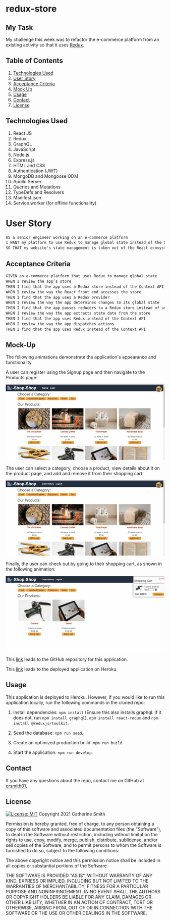 # redux-store


## My Task

My challenge this week was to refactor the e-commerce platform from an existing activity so that it uses [Redux](https://redux.js.org/).

## Table of Contents

1. [Technologies Used](#Technologies-Used)
2. [User Story](#User-Story)
3. [Acceptance Criteria](#Acceptance-Criteria)
4. [Mock Up](#Mock-Up)
5. [Usage](#Usage)
6. [Contact](#Contact)
7. [License](#License)


## Technologies Used

1. React JS 
2. Redux
3. GraphQL
4. JavaScript
5. Node.js
6. Express.js
7. HTML and CSS
8. Authentication (JWT)
9. MongoDB and Mongoose ODM
10. Apollo Server
11. Queries and Mutations
12. TypeDefs and Resolvers
13. Manifest.json 
14. Service worker (for offline functionality)



# User Story
```md
AS a senior engineer working on an e-commerce platform
I WANT my platform to use Redux to manage global state instead of the Context API
SO THAT my website's state management is taken out of the React ecosystem
```

## Acceptance Criteria

```md
GIVEN an e-commerce platform that uses Redux to manage global state
WHEN I review the app’s store
THEN I find that the app uses a Redux store instead of the Context API
WHEN I review the way the React front end accesses the store
THEN I find that the app uses a Redux provider
WHEN I review the way the app determines changes to its global state
THEN I find that the app passes reducers to a Redux store instead of using the Context API
WHEN I review the way the app extracts state data from the store
THEN I find that the app uses Redux instead of the Context API
WHEN I review the way the app dispatches actions
THEN I find that the app uses Redux instead of the Context API
```

## Mock-Up
The following animations demonstrate the application's appearance and functionality.

A user can register using the Signup page and then navigate to the Products page:

![A user registers on the Signup page and then navigates to the Products page, which displays images and descriptions of products.](./Assets/22-state-homework-demo-01.gif) 

The user can select a category, choose a product, view details about it on the product page, and add and remove it from their shopping cart:

![The user selects a category, chooses a product, views details about it on the product page, and adds it to and removes it from their shopping cart.](./Assets/22-state-homework-demo-02.gif)

Finally, the user can check out by going to their shopping cart, as shown in the following animation:

![The user checks out by going to their shopping cart.](./Assets/22-state-homework-demo-03.gif)


This [link](https://github.com/crsmith01/redux-store) leads to the GitHub repository for this application.

This [link](https://salty-refuge-35551.herokuapp.com/) leads to the deployed application on Heroku.



## Usage
This application is deployed to Heroku. However, if you would like to run this application locally, run the following commands in the cloned repo:

1. Install dependencies: ```npm install``` (Ensure this also installs graphql. If it does not, run ```npm install graphql```), ```npm install react-redux``` and ```npm install @reduxjs/toolkit```.

2. Seed the database: ```npm run seed```.

3. Create an optimized production build: ```npm run build```.

4. Start the application: ```npm run develop```.

## Contact
If you have any questions about the repo, contact me on GitHub at [crsmith01](https://github.com/crsmith01).


## License
  [![License: MIT](https://img.shields.io/badge/License-MIT-yellow.svg)](https://opensource.org/licenses/MIT)
Copyright 2021 Catherine Smith

Permission is hereby granted, free of charge, to any person obtaining a copy of this software and associated documentation files (the "Software"), to deal in the Software without restriction, including without limitation the rights to use, copy, modify, merge, publish, distribute, sublicense, and/or sell copies of the Software, and to permit persons to whom the Software is furnished to do so, subject to the following conditions:

The above copyright notice and this permission notice shall be included in all copies or substantial portions of the Software.

THE SOFTWARE IS PROVIDED "AS IS", WITHOUT WARRANTY OF ANY KIND, EXPRESS OR IMPLIED, INCLUDING BUT NOT LIMITED TO THE WARRANTIES OF MERCHANTABILITY, FITNESS FOR A PARTICULAR PURPOSE AND NONINFRINGEMENT. IN NO EVENT SHALL THE AUTHORS OR COPYRIGHT HOLDERS BE LIABLE FOR ANY CLAIM, DAMAGES OR OTHER LIABILITY, WHETHER IN AN ACTION OF CONTRACT, TORT OR OTHERWISE, ARISING FROM, OUT OF OR IN CONNECTION WITH THE SOFTWARE OR THE USE OR OTHER DEALINGS IN THE SOFTWARE.
